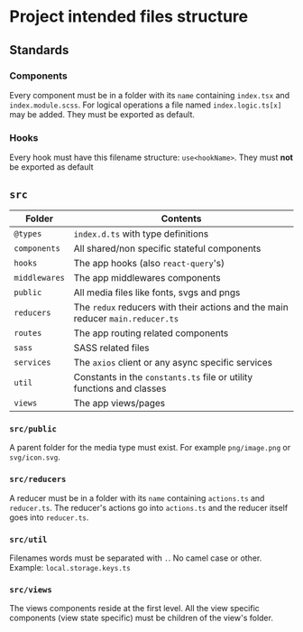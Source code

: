 # Project intended files structure

## Standards

### Components

Every component must be in a folder with its `name` containing `index.tsx` and `index.module.scss`. For logical operations a file named `index.logic.ts[x]` may be added. They must be exported as default.

### Hooks

Every hook must have this filename structure: `use<hookName>`. They must **not** be exported as default

## `src`

| Folder        | Contents                                                                       |
| ------------- | ------------------------------------------------------------------------------ |
| `@types`      | `index.d.ts` with type definitions                                             |
| `components`  | All shared/non specific stateful components                                    |
| `hooks`       | The app hooks (also `react-query`'s)                                           |
| `middlewares` | The app middlewares components                                                 |
| `public`      | All media files like fonts, svgs and pngs                                      |
| `reducers`    | The `redux` reducers with their actions and the main reducer `main.reducer.ts` |
| `routes`      | The app routing related components                                             |
| `sass`        | SASS related files                                                             |
| `services`    | The `axios` client or any async specific services                              |
| `util`        | Constants in the `constants.ts` file or utility functions and classes          |
| `views`       | The app views/pages                                                            |

### `src/public`

A parent folder for the media type must exist. For example `png/image.png` or `svg/icon.svg`.

### `src/reducers`

A reducer must be in a folder with its `name` containing `actions.ts` and `reducer.ts`. The reducer's actions go into `actions.ts` and the reducer itself goes into `reducer.ts`.

### `src/util`

Filenames words must be separated with `.`. No camel case or other.
Example: `local.storage.keys.ts`

### `src/views`

The views components reside at the first level. All the view specific components (view state specific) must be children of the view's folder.
